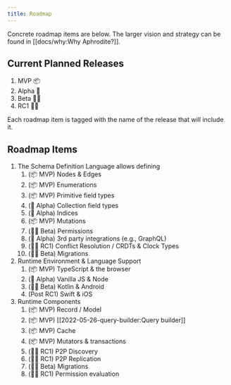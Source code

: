 ```yaml
---
title: Roadmap
---
```


Concrete roadmap items are below. The larger vision and strategy can be found in [[docs/why:Why Aphrodite?]].

## Current Planned Releases

1. MVP 📦
2. Alpha 💪
3. Beta 🤦‍♂️
4. RC1 🧚‍♀️

Each roadmap item is tagged with the name of the release that will include it.

## Roadmap Items

1. The Schema Definition Language allows defining
   1. (📦 MVP) Nodes & Edges
   2. (📦 MVP) Enumerations
   3. (📦 MVP) Primitive field types
   4. (💪 Alpha) Collection field types
   5. (💪 Alpha) Indices
   6. (📦 MVP) Mutations
   7. (🤦‍♂️ Beta) Permissions
   8. (💪 Alpha) 3rd party integrations (e.g., GraphQL)
   9. (🧚‍♀️ RC1) Conflict Resolution / CRDTs & Clock Types
   10. (🤦‍♂️ Beta) Migrations
2. Runtime Environment & Language Support
   1. (📦 MVP) TypeScript & the browser
   2. (💪 Alpha) Vanilla JS & Node
   3. (🤦‍♂️ Beta) Kotlin & Android
   4. (Post RC1) Swift & iOS
3. Runtime Components
   1. (📦 MVP) Record / Model
   2. (📦 MVP) [[2022-05-26-query-builder:Query builder]]
   3. (📦 MVP) Cache
   4. (📦 MVP) Mutators & transactions
   5. (🧚‍♀️ RC1) P2P Discovery
   6. (🧚‍♀️ RC1) P2P Replication
   7. (🤦‍♂️ Beta) Migrations
   8. (🧚‍♀️ RC1) Permission evaluation
